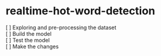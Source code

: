 # realtime-hot-word-detection

[ ] Exploring and pre-processing the dataset  
[ ] Build the model  
[ ] Test the model  
[ ] Make the changes
